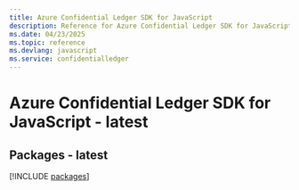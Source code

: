 ```yaml
---
title: Azure Confidential Ledger SDK for JavaScript
description: Reference for Azure Confidential Ledger SDK for JavaScript
ms.date: 04/23/2025
ms.topic: reference
ms.devlang: javascript
ms.service: confidentialledger
---
```

# Azure Confidential Ledger SDK for JavaScript - latest
## Packages - latest
[!INCLUDE [packages](confidential-ledger-index.md)]